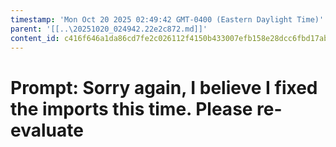 ```yaml
---
timestamp: 'Mon Oct 20 2025 02:49:42 GMT-0400 (Eastern Daylight Time)'
parent: '[[..\20251020_024942.22e2c872.md]]'
content_id: c416f646a1da86cd7fe2c026112f4150b433007efb158e28dcc6fbd17ab4196d
---
```


# Prompt: Sorry again, I believe I fixed the imports this time. Please re-evaluate
